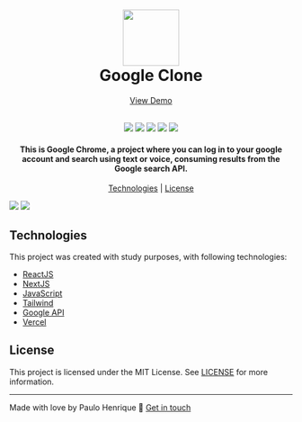 <h1 align="center">
  <img src="https://i.imgur.com/yt1xlne.png" width="100px">
  <br/>
  Google Clone
</h1>

<p align="center">
  <a href="http://google-clone-phdev.vercel.app/">View Demo</a>
</p>

<p align="center">
  <br/>
  <img src="https://img.shields.io/github/languages/top/paulhdev/google-clone">
  <img src="https://img.shields.io/github/issues/paulhdev/google-clone">
  <img src="https://img.shields.io/github/forks/paulhdev/google-clone">
  <img src="https://img.shields.io/github/stars/paulhdev/google-clone">
  <img src="https://img.shields.io/github/license/paulhdev/google-clone">
</p>

<h4 align="center">
  This is Google Chrome, a project where you can log in to your google account and search using text or voice, consuming results from the Google search API.
</h4>

<p align="center">
  <a href="#technologies">Technologies</a> | <a href="#license">License</a>
</p>

<img src="https://i.imgur.com/OHs1t6e.png">
<img src="https://i.imgur.com/AJZMKOx.png">

## Technologies

This project was created with study purposes, with following technologies:

- [ReactJS](https://reactjs.org)
- [NextJS](https://nextjs.org)
- [JavaScript](https://developer.mozilla.org/en-US/docs/Web/JavaScript)
- [Tailwind](https://tailwindcss.com/)
- [Google API](https://developers.google.com/)
- [Vercel](https://vercel.com/)

## License

This project is licensed under the MIT License. See [LICENSE](https://opensource.org/licenses/MIT) for more information.

___

Made with love by Paulo Henrique :wave: [Get in touch](https://github.com/paulhdev)

